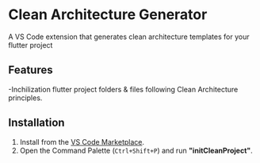 # Clean Architecture Generator

A VS Code extension that generates clean architecture templates for your
flutter project

## Features
-Inchilization flutter project folders & files following Clean Architecture principles.


## Installation
1. Install from the [VS Code Marketplace](https://marketplace.visualstudio.com/items?itemName=your-publisher.clean-architecture-generator).
2. Open the Command Palette (`Ctrl+Shift+P`) and run **"initCleanProject"**.

